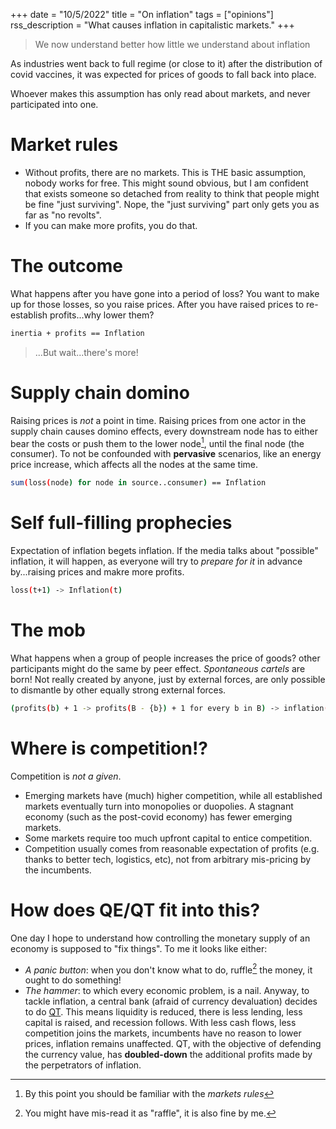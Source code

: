 +++
date = "10/5/2022"
title = "On inflation"
tags = ["opinions"]
rss_description = "What causes inflation in capitalistic markets."
+++

> We now understand better how little we understand about inflation

As industries went back to full regime (or close to it) after the distribution of covid vaccines, it was expected for prices of goods to fall back into place.

Whoever makes this assumption has only read about markets, and never participated into one.

# Market rules

- Without profits, there are no markets. This is THE basic assumption, nobody works for free. This might sound obvious, but I am confident that exists someone so detached from reality to think that people might be fine "just surviving". Nope, the "just surviving" part only gets you as far as "no revolts".
- If you can make more profits, you do that.

# The outcome

What happens after you have gone into a period of loss? You want to make up for those losses, so you raise prices.
After you have raised prices to re-establish profits...why lower them?


```sh
inertia + profits == Inflation
```



> ...But wait...there's more!

# Supply chain domino
Raising prices is *not* a point in time. Raising prices from one actor in the supply chain causes domino effects, every downstream node has to either bear the costs or push them to the lower node[^1], until the final node (the consumer). To not be confounded with __pervasive__ scenarios, like an energy price increase, which affects all the nodes at the same time.

```sh
sum(loss(node) for node in source..consumer) == Inflation
```

# Self full-filling prophecies
Expectation of inflation begets inflation. If the media talks about "possible" inflation, it will happen, as everyone will try to _prepare for it_ in advance by...raising prices and makre more profits.

```sh
loss(t+1) -> Inflation(t)
```

# The mob
What happens when a group of people increases the price of goods? other participants might do the same by peer effect. _Spontaneous cartels_ are born! Not really created by anyone, just by external forces, are only possible to dismantle by other equally strong external forces.

```sh
(profits(b) + 1 -> profits(B - {b}) + 1 for every b in B) -> inflation(B)
```

# Where is competition!?
Competition is _not a given_.
- Emerging markets have (much) higher competition, while all established markets eventually turn into monopolies or duopolies. A stagnant economy (such as the post-covid economy) has fewer emerging markets.
- Some markets require too much upfront capital to entice competition.
- Competition usually comes from reasonable expectation of profits (e.g. thanks to better tech, logistics, etc), not from arbitrary mis-pricing by the incumbents.

# How does QE/QT fit into this?
One day I hope to understand how controlling the monetary supply of an economy is supposed to "fix things". To me it looks like either:
- *A panic button*: when you don't know what to do, ruffle[^2] the money, it ought to do something!
- *The hammer*: to which every economic problem, is a nail.
Anyway, to tackle inflation, a central bank (afraid of currency devaluation) decides to do [QT](https://en.wikipedia.org/wiki/Quantitative_tightening). This means liquidity is reduced, there is less lending, less capital is raised, and recession follows. 
With less cash flows, less competition joins the markets, incumbents have no reason to lower prices, inflation remains unaffected. QT, with the objective of defending the currency value, has __doubled-down__ the additional profits made by the perpetrators of inflation.

[^1]: By this point you should be familiar with the _markets rules_
[^2]: You might have mis-read it as "raffle", it is also fine by me.

